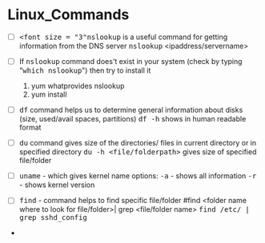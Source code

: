 # Linux_Commands
- [ ] <kbd><font size = "3"nslookup</font></kbd> is a useful command for getting information from the DNS server
    <kbd>nslookup</kbd> <ipaddress/servername>

- [ ] If <kbd>nslookup</kbd> command does't exist in your system (check by typing "<kbd>which nslookup</kbd>") then try to install it
    1. yum whatprovides nslookup 
    2. yum install <result of first command>

- [ ] <kbd>df</kbd> command helps us to determine general information about disks (size, used/avail spaces, partitions)
        <kbd>df -h</kbd> shows in human readable format

- [ ] <kbd>du</kbd> command gives size of the directories/ files in current directory or in specified directory
        <kbd>du -h <file/folderpath></kbd> gives size of specified file/folder

- [ ] <kbd>uname</kbd> - which gives kernel name
        options:
            <kbd>-a</kbd> - shows all information
            <kbd>-r</kbd> - shows kernel version

- [ ]  <kbd>find</kbd> - command helps to find specific file/folder 
         #find <folder name where to look for file/folder>| grep <file/folder name>
         <kbd>find /etc/ | grep sshd_config</kbd>

- 

 